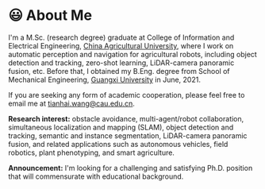 # 😃 About Me
I'm a M.Sc. (research degree) graduate at College of Information and Electrical Engineering, [China Agricultural University](http://en.cau.edu.cn/), where I work on automatic perception and navigation for agricultural robots, including object detection and tracking, zero-shot learning, LiDAR-camera panoramic fusion, etc. Before that, I obtained my B.Eng. degree from School of Mechanical Engineering, [Guangxi University](https://english.gxu.edu.cn/) in June, 2021.

If you are seeking any form of academic cooperation, please feel free to email me at [tianhai.wang@cau.edu.cn](mailto:tianhai.wang@cau.edu.cn).

**Research interest:** obstacle avoidance, multi-agent/robot collaboration, simultaneous localization and mapping (SLAM), object detection and tracking, semantic and instance segmentation, LiDAR-camera panoramic fusion, and related applications such as autonomous vehicles, field robotics, plant phenotyping, and smart agriculture.

**Announcement:** I'm looking for a challenging and satisfying Ph.D. position that will commensurate with educational background.